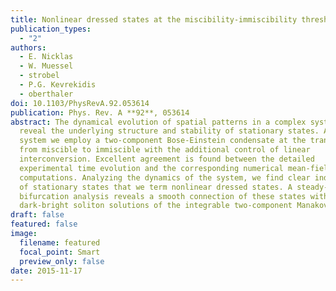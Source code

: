 ```yaml
---
title: Nonlinear dressed states at the miscibility-immiscibility threshold
publication_types:
  - "2"
authors:
  - E. Nicklas
  - W. Muessel
  - strobel
  - P.G. Kevrekidis
  - oberthaler
doi: 10.1103/PhysRevA.92.053614
publication: Phys. Rev. A **92**, 053614
abstract: The dynamical evolution of spatial patterns in a complex system can
  reveal the underlying structure and stability of stationary states. As a model
  system we employ a two-component Bose-Einstein condensate at the transition
  from miscible to immiscible with the additional control of linear
  interconversion. Excellent agreement is found between the detailed
  experimental time evolution and the corresponding numerical mean-field
  computations. Analyzing the dynamics of the system, we find clear indications
  of stationary states that we term nonlinear dressed states. A steady-state
  bifurcation analysis reveals a smooth connection of these states with
  dark-bright soliton solutions of the integrable two-component Manakov model.
draft: false
featured: false
image:
  filename: featured
  focal_point: Smart
  preview_only: false
date: 2015-11-17
---
```

